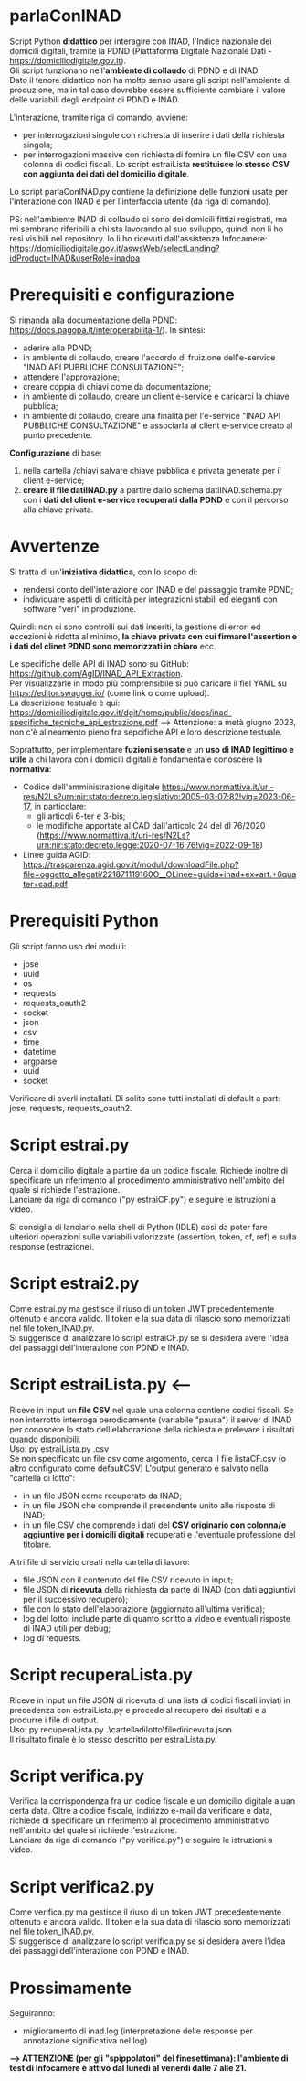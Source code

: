# parlaConINAD

Script Python **didattico** per interagire con INAD, l'Indice nazionale dei domicili digitali, tramite la PDND (Piattaforma Digitale Nazionale Dati - https://domiciliodigitale.gov.it).  
Gli script funzionano nell'**ambiente di collaudo** di PDND e di INAD.  
Dato il tenore didattico non ha molto senso usare gli script nell'ambiente di produzione, ma in tal caso dovrebbe essere sufficiente cambiare il valore delle variabili degli endpoint di PDND e INAD.  

L'interazione, tramite riga di comando, avviene:
- per interrogazioni singole con richiesta di inserire i dati della richiesta singola;
- per interrogazioni massive con richiesta di fornire un file CSV con una colonna di codici fiscali. Lo script estraiLista **restituisce lo stesso CSV con aggiunta dei dati del domicilio digitale**.

Lo script parlaConINAD.py contiene la definizione delle funzioni usate per l'interazione con INAD e per l'interfaccia utente (da riga di comando).  

PS: nell'ambiente INAD di collaudo ci sono dei domicili fittizi registrati, ma mi sembrano riferibili a chi sta lavorando al suo sviluppo, quindi non li ho resi visibili nel repository. Io li ho ricevuti dall'assistenza Infocamere: https://domiciliodigitale.gov.it/aswsWeb/selectLanding?idProduct=INAD&userRole=inadpa 

# Prerequisiti e configurazione

Si rimanda alla documentazione della PDND: https://docs.pagopa.it/interoperabilita-1/). In sintesi:
- aderire alla PDND;
- in ambiente di collaudo, creare l'accordo di fruizione dell'e-service "INAD API PUBBLICHE CONSULTAZIONE";
- attendere l'approvazione;
- creare coppia di chiavi come da documentazione;
- in ambiente di collaudo, creare un client e-service e caricarci la chiave pubblica;
- in ambiente di collaudo, creare una finalità per l'e-service "INAD API PUBBLICHE CONSULTAZIONE" e associarla al client e-service creato al punto precedente.

**Configurazione** di base:
1) nella cartella /chiavi salvare chiave pubblica e privata generate per il client e-service;
2) **creare il file datiINAD.py** a partire dallo schema datiINAD.schema.py con i **dati del client e-service recuperati dalla PDND** e con il percorso alla chiave privata.

# Avvertenze

Si tratta di un'**iniziativa didattica**, con lo scopo di:
- rendersi conto dell'interazione con INAD e del passaggio tramite PDND;
- individuare aspetti di criticità per integrazioni stabili ed eleganti con software "veri" in produzione.

Quindi: non ci sono controlli sui dati inseriti, la gestione di errori ed eccezioni è ridotta al minimo, **la chiave privata con cui firmare l'assertion e i dati del clinet PDND sono memorizzati in chiaro** ecc.

Le specifiche delle API di INAD sono su GitHub: https://github.com/AgID/INAD_API_Extraction.  
Per visualizzarle in modo più comprensibile si può caricare il fiel YAML su https://editor.swagger.io/ (come link o come upload).  
La descrizione testuale è qui: https://domiciliodigitale.gov.it/dgit/home/public/docs/inad-specifiche_tecniche_api_estrazione.pdf
--> Attenzione: a metà giugno 2023, non c'è alineamento pieno fra sepcifiche API e loro descrizione testuale.

Soprattutto, per implementare **fuzioni sensate** e un **uso di INAD legittimo e utile** a chi lavora con i domicili digitali è fondamentale conoscere la **normativa**:  
- Codice dell'amministrazione digitale https://www.normattiva.it/uri-res/N2Ls?urn:nir:stato:decreto.legislativo:2005-03-07;82!vig=2023-06-17, in particolare:
	- gli articoli 6-ter e 3-bis;
	- le modifiche apportate al CAD dall'articolo 24 del dl 76/2020 (https://www.normattiva.it/uri-res/N2Ls?urn:nir:stato:decreto.legge:2020-07-16;76!vig=2022-09-18)
- Linee guida AGID: https://trasparenza.agid.gov.it/moduli/downloadFile.php?file=oggetto_allegati/221871119160O__OLinee+guida+inad+ex+art.+6quater+cad.pdf


# Prerequisiti Python

Gli script fanno uso dei moduli:
- jose
- uuid
- os
- requests
- requests_oauth2
- socket
- json
- csv
- time
- datetime
- argparse
- uuid
- socket
  
Verificare di averli installati. Di solito sono tutti installati di default a part: jose, requests, requests_oauth2. 


# Script estrai.py

Cerca il domicilio digitale a partire da un codice fiscale. Richiede inoltre di specificare un riferimento al procedimento amministrativo nell'ambito del quale si richiede l'estrazione.  
Lanciare da riga di comando ("py estraiCF.py") e seguire le istruzioni a video.

Si consiglia di lanciarlo nella shell di Python (IDLE) così da poter fare ulteriori operazioni sulle variabili valorizzate (assertion, token, cf, ref) e sulla response (estrazione).  

# Script estrai2.py

Come estrai.py ma gestisce il riuso di un token JWT precedentemente ottenuto e ancora valido. Il token e la sua data di rilascio sono memorizzati nel file token_INAD.py.  
Si suggerisce di analizzare lo script estraiCF.py se si desidera avere l'idea dei passaggi dell'interazione con PDND e INAD.  

# Script estraiLista.py <--

Riceve in input un **file CSV** nel quale una colonna contiene codici fiscali.
Se non interrotto interroga perodicamente (variabile "pausa") il server di INAD per conoscere lo stato dell'elaborazione della richiesta e prelevare i risultati quando disponibili.  
Uso: py estraiLista.py <nomefile>.csv  
Se non specificato un file csv come argomento, cerca il file listaCF.csv (o altro configurato come defaultCSV)
L'output generato è salvato nella "cartella di lotto":
- in un file JSON come recuperato da INAD;
- in un file JSON che comprende il precendente unito alle risposte di INAD;
- in un file CSV che comprende i dati del **CSV originario con colonna/e aggiuntive per i domicili digitali** recuperati e l'eventuale professione del titolare.

Altri file di servizio creati nella cartella di lavoro:
- file JSON con il contenuto del file CSV ricevuto in input;
- file JSON di **ricevuta** della richiesta da parte di INAD (con dati aggiuntivi per il successivo recupero);
- file con lo stato dell'elaborazione (aggiornato all'ultima verifica);
- log del lotto: include parte di quanto scritto a video e eventuali risposte di INAD utili per debug;
- log di requests.

# Script recuperaLista.py

Riceve in input un file JSON di ricevuta di una lista di codici fiscali inviati in precedenza con estraiLista.py e procede al recupero dei risultati e a produrre i file di output.  
Uso: py recuperaLista.py .\cartelladilotto\filediricevuta.json  
Il risultato finale è lo stesso descritto per estraiLista.py.  


# Script verifica.py

Verifica la corrispondenza fra un codice fiscale e un domicilio digitale a uan certa data. Oltre a codice fiscale, indirizzo e-mail da verificare e data, richiede di specificare un riferimento al procedimento amministrativo nell'ambito del quale si richiede l'estrazione.  
Lanciare da riga di comando ("py verifica.py") e seguire le istruzioni a video.


# Script verifica2.py

Come verifica.py ma gestisce il riuso di un token JWT precedentemente ottenuto e ancora valido. Il token e la sua data di rilascio sono memorizzati nel file token_INAD.py.  
Si suggerisce di analizzare lo script verifica.py se si desidera avere l'idea dei passaggi dell'interazione con PDND e INAD.  


# Prossimamente
Seguiranno:
- miglioramento di inad.log (interpretazione delle response per annotazione significativa nel log)


**--> ATTENZIONE (per gli "spippolatori" del finesettimana): l'ambiente di test di Infocamere è attivo dal lunedì al venerdì dalle 7 alle 21.**
